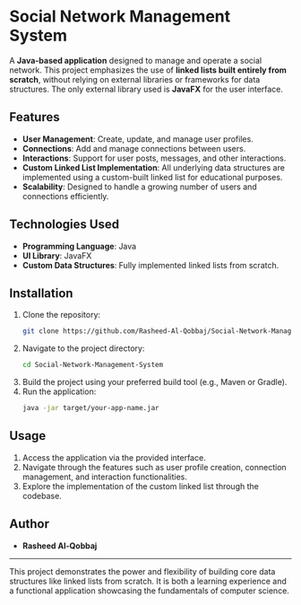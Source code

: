 # Social Network Management System

A **Java-based application** designed to manage and operate a social network. This project emphasizes the use of **linked lists built entirely from scratch**, without relying on external libraries or frameworks for data structures. The only external library used is **JavaFX** for the user interface.

## Features

- **User Management**: Create, update, and manage user profiles.
- **Connections**: Add and manage connections between users.
- **Interactions**: Support for user posts, messages, and other interactions.
- **Custom Linked List Implementation**: All underlying data structures are implemented using a custom-built linked list for educational purposes.
- **Scalability**: Designed to handle a growing number of users and connections efficiently.

## Technologies Used

- **Programming Language**: Java
- **UI Library**: JavaFX
- **Custom Data Structures**: Fully implemented linked lists from scratch.

## Installation

1. Clone the repository:
   ```bash
   git clone https://github.com/Rasheed-Al-Qobbaj/Social-Network-Management-System.git
   ```
2. Navigate to the project directory:
   ```bash
   cd Social-Network-Management-System
   ```
3. Build the project using your preferred build tool (e.g., Maven or Gradle).
4. Run the application:
   ```bash
   java -jar target/your-app-name.jar
   ```

## Usage

1. Access the application via the provided interface.
2. Navigate through the features such as user profile creation, connection management, and interaction functionalities.
3. Explore the implementation of the custom linked list through the codebase.

## Author

- **Rasheed Al-Qobbaj**

---
This project demonstrates the power and flexibility of building core data structures like linked lists from scratch. It is both a learning experience and a functional application showcasing the fundamentals of computer science.
